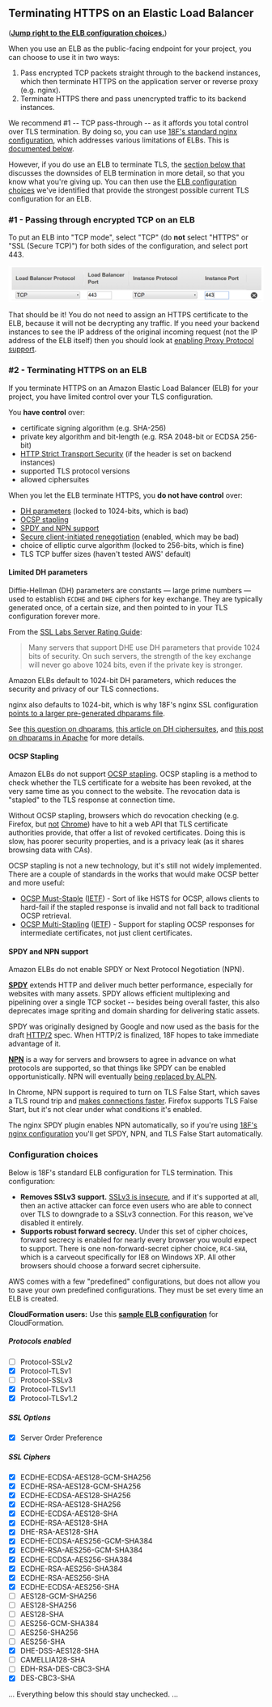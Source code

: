 ## Terminating HTTPS on an Elastic Load Balancer

(**[Jump right to the ELB configuration choices.](#configuration-choices)**)

When you use an ELB as the public-facing endpoint for your project, you can choose to use it in two ways:

1. Pass encrypted TCP packets straight through to the backend instances, which then terminate HTTPS on the application server or reverse proxy (e.g. nginx).
1. Terminate HTTPS there and pass unencrypted traffic to its backend instances.

We recommend #1 -- TCP pass-through -- as it affords you total control over TLS termination. By doing so, you can use [18F's standard nginx configuration](nginx/ssl.rules), which addresses various limitations of ELBs. This is [documented below](#).

However, if you do use an ELB to terminate TLS, the [section below that](#) discusses the downsides of ELB termination in more detail, so that you know what you're giving up. You can then use the [ELB configuration choices](#configuration-choices) we've identified that provide the strongest possible current TLS configuration for an ELB.

### #1 - Passing through encrypted TCP on an ELB

To put an ELB into "TCP mode", select "TCP" (do **not** select "HTTPS" or "SSL (Secure TCP)") for both sides of the configuration, and select port 443.

![elb in tcp mode](images/elb-tcp-mode.png)

That should be it! You do not need to assign an HTTPS certificate to the ELB, because it will not be decrypting any traffic. If you need your backend instances to see the IP address of the original incoming request (not the IP address of the ELB itself) then you should look at [enabling Proxy Protocol support](http://docs.aws.amazon.com/ElasticLoadBalancing/latest/DeveloperGuide/enable-proxy-protocol.html).

### #2 - Terminating HTTPS on an ELB

If you terminate HTTPS on an Amazon Elastic Load Balancer (ELB) for your project, you have limited control over your TLS configuration.

You **have control** over:

* certificate signing algorithm (e.g. SHA-256)
* private key algorithm and bit-length (e.g. RSA 2048-bit or ECDSA 256-bit)
* [HTTP Strict Transport Security](https://en.wikipedia.org/wiki/HTTP_Strict_Transport_Security) (if the header is set on backend instances)
* supported TLS protocol versions
* allowed ciphersuites

When you let the ELB terminate HTTPS, you **do not have control** over:

* [DH parameters](#limited-dh-parameters) (locked to 1024-bits, which is bad)
* [OCSP stapling](#ocsp-stapling)
* [SPDY and NPN support](#spdy-and-npn-support)
* [Secure client-initiated renegotiation](https://community.qualys.com/blogs/securitylabs/2011/10/31/tls-renegotiation-and-denial-of-service-attacks) (enabled, which may be bad)
* choice of elliptic curve algorithm (locked to 256-bits, which is fine)
* TLS TCP buffer sizes (haven't tested AWS' default)

#### Limited DH parameters

Diffie-Hellman (DH) parameters are constants &mdash; large prime numbers &mdash; used to establish `ECDHE` and `DHE` ciphers for key exchange. They are typically generated once, of a certain size, and then pointed to in your TLS configuration forever more.

From the [SSL Labs Server Rating Guide](https://www.ssllabs.com/downloads/SSL_Server_Rating_Guide_2009e.pdf):

> Many servers that support DHE use DH parameters that provide 1024 bits of security. On such servers, the strength of the key exchange will never go above 1024 bits, even if the private key is stronger.

Amazon ELBs default to 1024-bit DH parameters, which reduces the security and privacy of our TLS connections.

nginx also defaults to 1024-bit, which is why 18F's nginx SSL configuration [points to a larger pre-generated dhparams file](https://github.com/18F/tls-standards/blob/master/nginx/ssl.rules#L42-L47).

See [this question on dhparams](https://security.stackexchange.com/questions/38206/can-someone-explain-a-little-better-what-exactly-is-accomplished-by-generation-o), [this article on DH ciphersuites](http://vincent.bernat.im/en/blog/2011-ssl-perfect-forward-secrecy.html), and [this post on dhparams in Apache](http://blog.ivanristic.com/2013/08/increasing-dhe-strength-on-apache.html) for more details.

#### OCSP Stapling

Amazon ELBs do not support [OCSP stapling](https://en.wikipedia.org/wiki/OCSP_stapling). OCSP stapling is a method to check whether the TLS certificate for a website has been revoked, at the very same time as you connect to the website. The revocation data is "stapled" to the TLS response at connection time.

Without OCSP stapling, browsers which do revocation checking (e.g. Firefox, but [not](https://www.imperialviolet.org/2011/03/18/revocation.html) [Chrome](https://www.imperialviolet.org/2014/04/19/revchecking.html)) have to hit a web API that TLS certificate authorities provide, that offer a list of revoked certificates. Doing this is slow, has poorer security properties, and is a privacy leak (as it shares browsing data with CAs).

OCSP stapling is not a new technology, but it's still not widely implemented. There are a couple of standards in the works that would make OCSP better and more useful:

* [OCSP Must-Staple](http://www.ietf.org/mail-archive/web/tls/current/msg10323.html) ([IETF](http://tools.ietf.org/html/draft-hallambaker-tlsfeature-02)) - Sort of like HSTS for OCSP, allows clients to hard-fail if the stapled response is invalid and not fall back to traditional OCSP retrieval.
* [OCSP Multi-Stapling](https://casecurity.org/2013/05/07/an-introduction-to-ocsp-multi-stapling/) ([IETF](http://datatracker.ietf.org/doc/rfc6961/)) - Support for stapling OCSP responses for intermediate certificates, not just client certificates.

#### SPDY and NPN support

Amazon ELBs do not enable SPDY or Next Protocol Negotiation (NPN).

**[SPDY](https://en.wikipedia.org/wiki/SPDY)** extends HTTP and deliver much better performance, especially for websites with many assets. SPDY allows efficient multiplexing and pipelining over a single TCP socket -- besides being overall faster, this also deprecates image spriting and domain sharding for delivering static assets.

SPDY was originally designed by Google and now used as the basis for the draft [HTTP/2](https://http2.github.io/faq/) spec. When HTTP/2 is finalized, 18F hopes to take immediate advantage of it.

**[NPN](https://technotes.googlecode.com/git/nextprotoneg.html)** is a way for servers and browsers to agree in advance on what protocols are supported, so that things like SPDY can be enabled opportunistically. NPN will eventually [being replaced by ALPN](https://www.imperialviolet.org/2013/03/20/alpn.html).

In Chrome, NPN support is required to turn on TLS False Start, which saves a TLS round trip and [makes connections faster](http://blog.chromium.org/2011/05/ssl-falsestart-performance-results.html). Firefox supports TLS False Start, but it's not clear under what conditions it's enabled.

The nginx SPDY plugin enables NPN automatically, so if you're using [18F's nginx configuration](nginx/ssl.rules) you'll get SPDY, NPN, and TLS False Start automatically.

### Configuration choices

Below is 18F's standard ELB configuration for TLS termination. This configuration:

* **Removes SSLv3 support.** [SSLv3 is insecure](http://googleonlinesecurity.blogspot.com/2014/10/this-poodle-bites-exploiting-ssl-30.html), and if it's supported at all, then an active attacker can force even users who are able to connect over TLS to downgrade to a SSLv3 connection. For this reason, we've disabled it entirely.
* **Supports robust forward secrecy.** Under this set of cipher choices, forward secrecy is enabled for nearly every browser you would expect to support. There is one non-forward-secret cipher choice, `RC4-SHA`, which is a carveout specifically for IE8 on Windows XP. All other browsers should choose a forward secret ciphersuite.

AWS comes with a few "predefined" configurations, but does not allow you to save your own predefined configurations. They must be set every time an ELB is created.

**CloudFormation users:** Use this **[sample ELB configuration](elb-cloudformation.json)** for CloudFormation.

##### Protocols enabled

- [ ] Protocol-SSLv2
- [X] Protocol-TLSv1
- [ ] Protocol-SSLv3
- [X] Protocol-TLSv1.1
- [X] Protocol-TLSv1.2

##### SSL Options

- [X] Server Order Preference

##### SSL Ciphers

- [X] ECDHE-ECDSA-AES128-GCM-SHA256
- [X] ECDHE-RSA-AES128-GCM-SHA256
- [X] ECDHE-ECDSA-AES128-SHA256
- [X] ECDHE-RSA-AES128-SHA256
- [X] ECDHE-ECDSA-AES128-SHA
- [X] ECDHE-RSA-AES128-SHA
- [X] DHE-RSA-AES128-SHA
- [X] ECDHE-ECDSA-AES256-GCM-SHA384
- [X] ECDHE-RSA-AES256-GCM-SHA384
- [X] ECDHE-ECDSA-AES256-SHA384
- [X] ECDHE-RSA-AES256-SHA384
- [X] ECDHE-RSA-AES256-SHA
- [X] ECDHE-ECDSA-AES256-SHA
- [ ] AES128-GCM-SHA256
- [ ] AES128-SHA256
- [ ] AES128-SHA
- [ ] AES256-GCM-SHA384
- [ ] AES256-SHA256
- [ ] AES256-SHA
- [X] DHE-DSS-AES128-SHA
- [ ] CAMELLIA128-SHA
- [ ] EDH-RSA-DES-CBC3-SHA
- [X] DES-CBC3-SHA

... Everything below this should stay unchecked. ...
